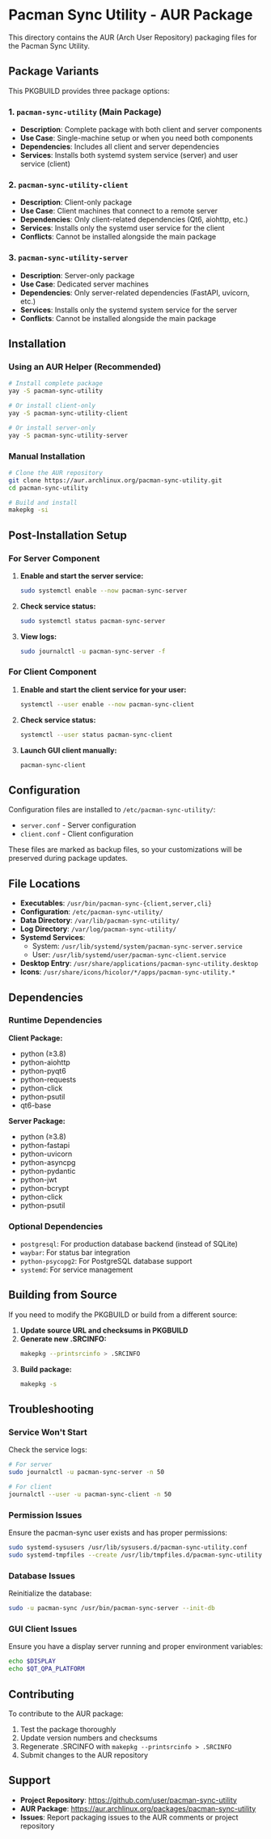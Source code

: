 # Pacman Sync Utility - AUR Package

This directory contains the AUR (Arch User Repository) packaging files for the Pacman Sync Utility.

## Package Variants

This PKGBUILD provides three package options:

### 1. `pacman-sync-utility` (Main Package)
- **Description**: Complete package with both client and server components
- **Use Case**: Single-machine setup or when you need both components
- **Dependencies**: Includes all client and server dependencies
- **Services**: Installs both systemd system service (server) and user service (client)

### 2. `pacman-sync-utility-client`
- **Description**: Client-only package
- **Use Case**: Client machines that connect to a remote server
- **Dependencies**: Only client-related dependencies (Qt6, aiohttp, etc.)
- **Services**: Installs only the systemd user service for the client
- **Conflicts**: Cannot be installed alongside the main package

### 3. `pacman-sync-utility-server`
- **Description**: Server-only package
- **Use Case**: Dedicated server machines
- **Dependencies**: Only server-related dependencies (FastAPI, uvicorn, etc.)
- **Services**: Installs only the systemd system service for the server
- **Conflicts**: Cannot be installed alongside the main package

## Installation

### Using an AUR Helper (Recommended)

```bash
# Install complete package
yay -S pacman-sync-utility

# Or install client-only
yay -S pacman-sync-utility-client

# Or install server-only
yay -S pacman-sync-utility-server
```

### Manual Installation

```bash
# Clone the AUR repository
git clone https://aur.archlinux.org/pacman-sync-utility.git
cd pacman-sync-utility

# Build and install
makepkg -si
```

## Post-Installation Setup

### For Server Component

1. **Enable and start the server service:**
   ```bash
   sudo systemctl enable --now pacman-sync-server
   ```

2. **Check service status:**
   ```bash
   sudo systemctl status pacman-sync-server
   ```

3. **View logs:**
   ```bash
   sudo journalctl -u pacman-sync-server -f
   ```

### For Client Component

1. **Enable and start the client service for your user:**
   ```bash
   systemctl --user enable --now pacman-sync-client
   ```

2. **Check service status:**
   ```bash
   systemctl --user status pacman-sync-client
   ```

3. **Launch GUI client manually:**
   ```bash
   pacman-sync-client
   ```

## Configuration

Configuration files are installed to `/etc/pacman-sync-utility/`:

- `server.conf` - Server configuration
- `client.conf` - Client configuration

These files are marked as backup files, so your customizations will be preserved during package updates.

## File Locations

- **Executables**: `/usr/bin/pacman-sync-{client,server,cli}`
- **Configuration**: `/etc/pacman-sync-utility/`
- **Data Directory**: `/var/lib/pacman-sync-utility/`
- **Log Directory**: `/var/log/pacman-sync-utility/`
- **Systemd Services**: 
  - System: `/usr/lib/systemd/system/pacman-sync-server.service`
  - User: `/usr/lib/systemd/user/pacman-sync-client.service`
- **Desktop Entry**: `/usr/share/applications/pacman-sync-utility.desktop`
- **Icons**: `/usr/share/icons/hicolor/*/apps/pacman-sync-utility.*`

## Dependencies

### Runtime Dependencies

**Client Package:**
- python (≥3.8)
- python-aiohttp
- python-pyqt6
- python-requests
- python-click
- python-psutil
- qt6-base

**Server Package:**
- python (≥3.8)
- python-fastapi
- python-uvicorn
- python-asyncpg
- python-pydantic
- python-jwt
- python-bcrypt
- python-click
- python-psutil

### Optional Dependencies

- `postgresql`: For production database backend (instead of SQLite)
- `waybar`: For status bar integration
- `python-psycopg2`: For PostgreSQL database support
- `systemd`: For service management

## Building from Source

If you need to modify the PKGBUILD or build from a different source:

1. **Update source URL and checksums in PKGBUILD**
2. **Generate new .SRCINFO:**
   ```bash
   makepkg --printsrcinfo > .SRCINFO
   ```
3. **Build package:**
   ```bash
   makepkg -s
   ```

## Troubleshooting

### Service Won't Start

Check the service logs:
```bash
# For server
sudo journalctl -u pacman-sync-server -n 50

# For client
journalctl --user -u pacman-sync-client -n 50
```

### Permission Issues

Ensure the pacman-sync user exists and has proper permissions:
```bash
sudo systemd-sysusers /usr/lib/sysusers.d/pacman-sync-utility.conf
sudo systemd-tmpfiles --create /usr/lib/tmpfiles.d/pacman-sync-utility.conf
```

### Database Issues

Reinitialize the database:
```bash
sudo -u pacman-sync /usr/bin/pacman-sync-server --init-db
```

### GUI Client Issues

Ensure you have a display server running and proper environment variables:
```bash
echo $DISPLAY
echo $QT_QPA_PLATFORM
```

## Contributing

To contribute to the AUR package:

1. Test the package thoroughly
2. Update version numbers and checksums
3. Regenerate .SRCINFO with `makepkg --printsrcinfo > .SRCINFO`
4. Submit changes to the AUR repository

## Support

- **Project Repository**: https://github.com/user/pacman-sync-utility
- **AUR Package**: https://aur.archlinux.org/packages/pacman-sync-utility
- **Issues**: Report packaging issues to the AUR comments or project repository